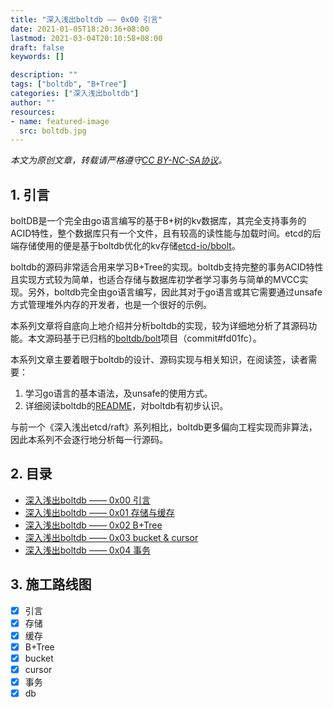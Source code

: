 ```yaml
---
title: "深入浅出boltdb —— 0x00 引言"
date: 2021-01-05T18:20:36+08:00
lastmod: 2021-03-04T20:10:58+08:00
draft: false
keywords: []

description: ""
tags: ["boltdb", "B+Tree"]
categories: ["深入浅出boltdb"]
author: ""
resources:
- name: featured-image
  src: boltdb.jpg
---
```


*本文为原创文章，转载请严格遵守[CC BY-NC-SA协议](https://creativecommons.org/licenses/by-nc-sa/4.0/)。*

<!--more-->

## 1. 引言

boltDB是一个完全由go语言编写的基于B+树的kv数据库，其完全支持事务的ACID特性，整个数据库只有一个文件，且有较高的读性能与加载时间。etcd的后端存储使用的便是基于boltdb优化的kv存储[etcd-io/bbolt](https://github.com/etcd-io/bbolt)。

boltdb的源码非常适合用来学习B+Tree的实现。boltdb支持完整的事务ACID特性且实现方式较为简单，也适合存储与数据库初学者学习事务与简单的MVCC实现。另外，boltdb完全由go语言编写，因此其对于go语言或其它需要通过unsafe方式管理堆外内存的开发者，也是一个很好的示例。

本系列文章将自底向上地介绍并分析boltdb的实现，较为详细地分析了其源码功能。本文源码基于已归档的[boltdb/bolt](https://github.com/boltdb/bolt)项目（commit#fd01fc）。

本系列文章主要着眼于boltdb的设计、源码实现与相关知识，在阅读签，读者需要：

1. 学习go语言的基本语法，及unsafe的使用方式。
2. 详细阅读boltdb的[README](https://github.com/boltdb/bolt/blob/master/README.md)，对boltdb有初步认识。

与前一个《深入浅出etcd/raft》系列相比，boltdb更多偏向工程实现而非算法，因此本系列不会逐行地分析每一行源码。


## 2. 目录

- [深入浅出boltdb —— 0x00 引言](/posts/code-reading/boltdb-made-simple/0-introduction/)
- [深入浅出boltdb —— 0x01 存储与缓存](/posts/code-reading/boltdb-made-simple/1-storage-cache/)
- [深入浅出boltdb —— 0x02 B+Tree](/posts/code-reading/boltdb-made-simple/2-b+tree/)
- [深入浅出boltdb —— 0x03 bucket & cursor](/posts/code-reading/boltdb-made-simple/3-bucket-cursor/)
- [深入浅出boltdb —— 0x04 事务](/posts/code-reading/boltdb-made-simple/4-transaction/)

## 3. 施工路线图

- [x] 引言
- [x] 存储
- [x] 缓存
- [x] B+Tree
- [x] bucket
- [x] cursor
- [x] 事务
- [x] db